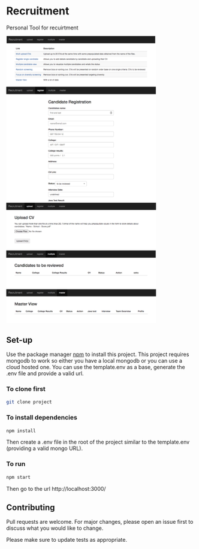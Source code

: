 # Recruitment
Personal Tool for recuirtment

<img src="doc/main.png?raw=true" width="400" />
<br />
<img src="doc/record.png?raw=true" width="400" />
<br />
<img src="doc/upload.png?raw=true" width="400" />
<br />
<img src="doc/report1.png?raw=true" width="400" />
<br />
<img src="doc/report2.png?raw=true" width="400" />

## Set-up

Use the package manager [npm](https://docs.npmjs.com/cli/install) to install this project.
This project requires mongodb to work so either you have a local mongodb or you can use a cloud hosted one. You can use the template.env as a base, generate the .env file and provide a valid url. 

### To clone first

```bash
git clone project
```

### To install dependencies

```bash
npm install
```

Then create a .env file in the root of the project similar to the template.env (providing a valid mongo URL).

### To run
```bash
npm start
```

Then go to the url http://localhost:3000/

## Contributing
Pull requests are welcome. For major changes, please open an issue first to discuss what you would like to change.

Please make sure to update tests as appropriate.